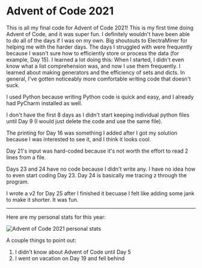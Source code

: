 # Advent of Code 2021
This is all my final code for Advent of Code 2021! This is my first time doing Advent of Code, and it was super fun.
I definitely wouldn't have been able to do all of the days if I was on my own. Big shoutouts to ElectraMiner for helping me with the harder days. The days I struggled with were frequently because I wasn't sure how to efficiently store or process the data (for example, Day 15). I learned a lot doing this: When I started, I didn't even know what a list comprehension was, and now I use them frequently. I learned about making generators and the efficiency of sets and dicts. In general, I've gotten noticeably more comfortable writing code that doesn't suck.

I used Python because writing Python code is quick and easy, and I already had PyCharm installed as well.

I don't have the first 8 days as I didn't start keeping individual python files until Day 9 (I would just delete the code and use the same file).

The printing for Day 16 was something I added after I got my solution because I was interested to see it, and I think it looks cool.

Day 21's input was hard-coded because it's not worth the effort to read 2 lines from a file.

Days 23 and 24 have no code because I didn't write any. I have no idea how to even start coding Day 23. Day 24 is basically me tracing z through the program.

I wrote a v2 for Day 25 after I finished it becuase I felt like adding some jank to make it shorter. It was fun.

---

Here are my personal stats for this year:

![Advent of Code 2021 personal stats](https://user-images.githubusercontent.com/44953517/149192592-1446c47f-46eb-4605-88df-b55a55e37287.png)

A couple things to point out:
1. I didn't know about Advent of Code until Day 5
2. I went on vacation on Day 19 and fell behind
